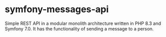 # symfony-messages-api

Simple REST API in a modular monolith architecture written in PHP 8.3 and Symfony 7.0. It has the functionality of sending a message to a person.

